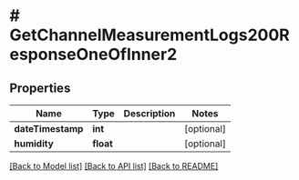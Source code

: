 # # GetChannelMeasurementLogs200ResponseOneOfInner2

## Properties

Name | Type | Description | Notes
------------ | ------------- | ------------- | -------------
**dateTimestamp** | **int** |  | [optional]
**humidity** | **float** |  | [optional]

[[Back to Model list]](../../README.md#models) [[Back to API list]](../../README.md#endpoints) [[Back to README]](../../README.md)
